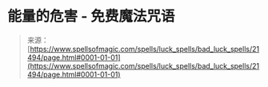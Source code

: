 <!--yml

category: 未分类

date: 2024-06-12 19:05:02

-->

# 能量的危害 - 免费魔法咒语

> 来源：[https://www.spellsofmagic.com/spells/luck_spells/bad_luck_spells/21494/page.html#0001-01-01](https://www.spellsofmagic.com/spells/luck_spells/bad_luck_spells/21494/page.html#0001-01-01)
